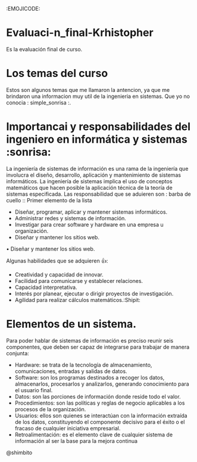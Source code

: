 :EMOJICODE:
# Evaluaci-n_final-Krhistopher
Es la evaluación final de curso.
# Los temas del curso
Estos son algunos temas que me llamaron la antencion, ya que me brindaron una informacion muy util de la ingenieria en sistemas. Que yo no conocia : simple_sonrisa :.
# Importancai y responsabilidades del ingeniero en informática y sistemas :sonrisa:
La ingeniería de sistemas de información es una rama de la ingeniería que involucra el diseño, desarrollo, aplicación y mantenimiento de sistemas informáticos. La ingeniería de sistemas implica el uso de conceptos matemáticos que hacen posible la aplicación técnica de la teoría de sistemas especificada. Las responsabilidad que se aduieren son : barba de cuello :: 
 Primer elemento de la lista
 - Diseñar, programar, aplicar y mantener sistemas informáticos.
 - Administrar redes y sistemas de información.
 - Investigar para crear software y hardware en una empresa u organización.
 - Diseñar y mantener los sitios web.

•	Diseñar y mantener los sitios web.

Algunas habilidades que se adquieren :+1::
- Creatividad y capacidad de innovar.
- Facilidad para comunicarse y establecer relaciones.
- Capacidad interpretativa.
- Interés por planear, ejecutar o dirigir proyectos de investigación.
- Agilidad para realizar cálculos matemáticos.:Shipit:

# Elementos de un sistema.
Para poder hablar de sistemas de información es preciso reunir seis componentes, que deben ser capaz de integrarse para trabajar de manera conjunta:
- Hardware: se trata de la tecnología de almacenamiento, comunicaciones, entradas y salidas de datos.
- Software: son los programas destinados a recoger los datos, almacenarlos, procesarlos y analizarlos, generando conocimiento para el usuario final.
- Datos: son las porciones de información donde reside todo el valor.
- Procedimientos: son las políticas y reglas de negocio aplicables a los procesos de la organización.
- Usuarios: ellos son quienes se interactúan con la información extraída de los datos, constituyendo el componente decisivo para el éxito o el fracaso de cualquier iniciativa empresarial.
- Retroalimentación: es el elemento clave de cualquier sistema de información al ser la base para la mejora continua

@shimbito
